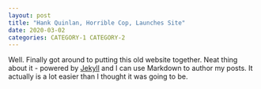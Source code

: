 ```yaml
---
layout: post
title: "Hank Quinlan, Horrible Cop, Launches Site"
date: 2020-03-02
categories: CATEGORY-1 CATEGORY-2
---
```


Well. Finally got around to putting this old website together. Neat thing about it - powered by [Jekyll](http://jekyllrb.com) and I can use Markdown to author my posts. It actually is a lot easier than I thought it was going to be.
